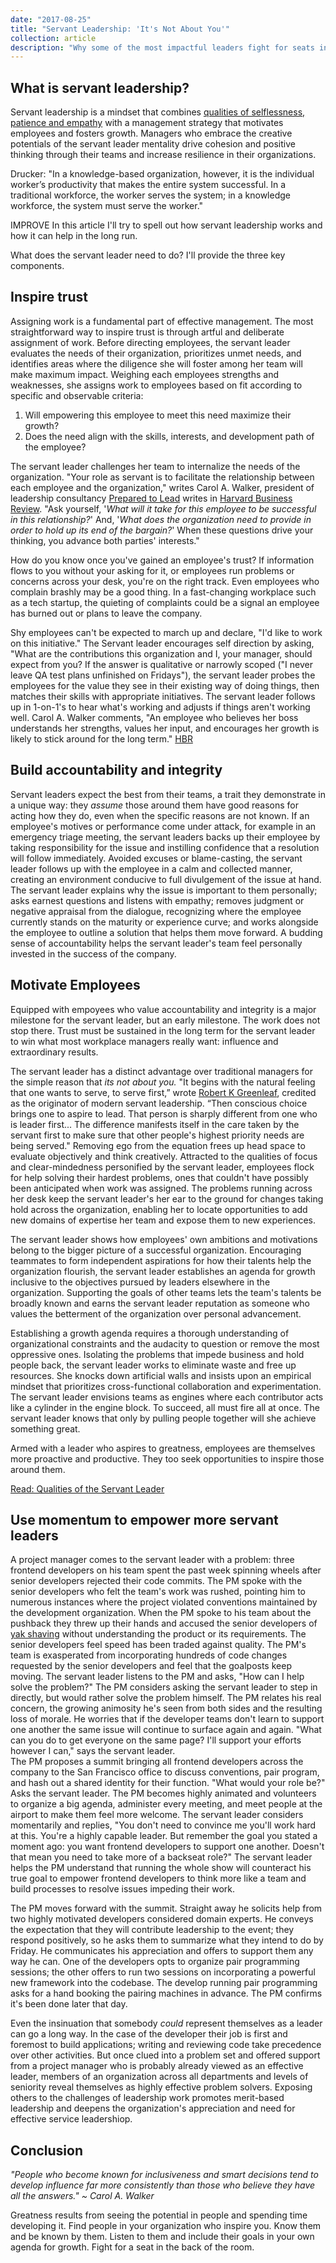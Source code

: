 ```yaml
---
date: "2017-08-25"
title: "Servant Leadership: 'It's Not About You'"
collection: article
description: "Why some of the most impactful leaders fight for seats in the back of the room."
---
```


## What is servant leadership?  
Servant leadership is a mindset that combines [qualities of selflessness, patience and empathy](#servant_leader_qualities/) with a management strategy that motivates employees and fosters growth.  Managers who embrace the creative potentials of the servant leader mentality drive cohesion and positive thinking through their teams and increase resilience in their organizations.

Drucker: "In a knowledge-based organization, however, it is the individual worker’s productivity that makes the entire system successful.  In a traditional workforce, the worker serves the system; in a knowledge workforce, the system must serve the worker."

IMPROVE In this article I'll try to spell out how servant leadership works and how it can help in the long run.

What does the servant leader need to do?  I'll provide the three key components.

## Inspire trust
Assigning work is a fundamental part of effective management.  The most straightforward way to inspire trust is through artful and deliberate assignment of work.  Before directing employees, the servant leader evaluates the needs of their organization, prioritizes unmet needs, and identifies areas where the diligence she will foster among her team will make maximum impact.  Weighing each employees strengths and weaknesses, she assigns work to employees based on fit according to specific and observable criteria:

1. Will empowering this employee to meet this need maximize their growth?
2. Does the need align with the skills, interests, and development path of the employee?

The servant leader challenges her team to internalize the needs of the organization.  "Your role as servant is to facilitate the relationship between each employee and the organization," writes Carol A. Walker, president of leadership consultancy [Prepared to Lead](http://www.preparedtolead.com/) writes in [Harvard Business Review](https://hbr.org/2015/09/new-managers-need-a-philosophy-about-how-theyll-lead).  "Ask yourself, '*What will it take for this employee to be successful in this relationship?*'  And, '*What does the organization need to provide in order to hold up its end of the bargain?*'  When these questions drive your thinking, you advance both parties' interests."

How do you know once you've gained an employee's trust?  If information flows to you without your asking for it, or employees run problems or concerns across your desk, you're on the right track.  Even employees who complain brashly may be a good thing.  In a fast-changing workplace such as a tech startup, the quieting of complaints could be a signal an employee has burned out or plans to leave the company.

Shy employees can't be expected to march up and declare, "I'd like to work on this initiative."  The Servant leader encourages self direction by asking, "What are the contributions this organization and I, your manager, should expect from you?  If the answer is qualitative or narrowly scoped ("I never leave QA test plans unfinished  on Fridays"), the servant leader probes the employees for the value they see in their existing way of doing things, then matches their skills with appropriate initiatives.  The servant leader follows up in 1-on-1's to hear what's working and adjusts if things aren't working well.  Carol A. Walker comments, "An employee who believes her boss understands her strengths, values her input, and encourages her growth is likely to stick around for the long term." [HBR](https://hbr.org/2015/09/new-managers-need-a-philosophy-about-how-theyll-lead?referral=03758&cm_vc=rr_item_page.top_right)

## Build accountability and integrity

Servant leaders expect the best from their teams, a trait they demonstrate in a unique way: they *assume* those around them have good reasons for acting how they do, even when the specific reasons are not known.  If an employee's motives or performance come under attack, for example in an emergency triage meeting, the servant leaders backs up their employee by taking responsibility for the issue and instilling confidence that a resolution will follow immediately.  Avoided excuses or blame-casting, the servant leader follows up with the employee in a calm and collected manner, creating an environment conducive to full divulgement of the issue at hand.  The servant leader explains why the issue is important to them personally; asks earnest questions and listens with empathy; removes judgment or negative appraisal from the dialogue, recognizing where the employee currently stands on the maturity or experience curve; and works alongside the employee to outline a solution that helps them move forward.  A budding sense of accountability helps the servant leader's team feel personally invested in the success of the company.

## Motivate Employees

Equipped with empoyees who value accountability and integrity is a major milestone for the servant leader, but an early milestone.  The work does not stop there.  Trust must be sustained in the long term for the servant leader to win what most workplace managers really want: influence and extraordinary results.

The servant leader has a distinct advantage over traditional managers for the simple reason that *its not about you.*  "It begins with the natural feeling that one wants to serve, to serve first,” wrote [Robert K Greenleaf](https://en.wikipedia.org/wiki/Robert_K._Greenleaf), credited as the originator of modern servant leadership. “Then conscious choice brings one to aspire to lead.  That person is sharply different from one who is leader first... The difference manifests itself in the care taken by the servant first to make sure that other people's highest priority needs are being served."  Removing ego from the equation frees up head space to evaluate objectively and think creatively.  Attracted to the qualities of focus and clear-mindedness personified by the servant leader, employees flock for help solving their hardest problems, ones that couldn't have possibly been anticipated when work was assigned.  The problems running across her desk keep the servant leader's her ear to the ground for changes taking hold across the organization, enabling her to locate opportunities to add new domains of expertise  her team and expose them to new experiences.

The servant leader shows how employees' own ambitions and motivations belong to the bigger picture of a successful organization.  Encouraging teammates to form independent aspirations for how their talents help the organization flourish, the servant leader establishes an agenda for growth inclusive to the objectives pursued by leaders elsewhere in the organization.  Supporting the goals of other teams lets the team's talents be broadly known and earns the servant leader reputation as someone who values the betterment of the organization over personal advancement.

Establishing a growth agenda requires a thorough understanding of organizational constraints and the audacity to question or remove the most oppressive ones. Isolating the problems that impede business and hold people back, the servant leader works to eliminate waste and free up resources.  She knocks down artificial walls and insists upon an empirical mindset that prioritizes cross-functional collaboration and experimentation.  The servant leader envisions teams as engines where each contributor acts like a cylinder in the engine block.  To succeed, all must fire all at once.  The servant leader knows that only by pulling people together will she achieve something great.  

Armed with a leader who aspires to greatness, employees are themselves more proactive and productive.  They too seek opportunities to inspire those around them.

[Read: Qualities of the Servant Leader](#)

## Use momentum to empower more servant leaders

A project manager comes to the servant leader with a problem: three frontend developers on his team spent the past week spinning wheels after senior developers rejected their code commits.  The PM spoke with the senior developers who felt the team's work was rushed, pointing him to numerous instances where the project violated conventions maintained by the development organization.  When the PM spoke to his team about the pushback they threw up their hands and accused the senior developers of [yak shaving](http://projects.csail.mit.edu/gsb/old-archive/gsb-archive/gsb2000-02-11.html) without understanding the product or its requirements.  The senior developers feel speed has been traded against quality.  The PM's team is exasperated from incorporating hundreds of code changes requested by the senior developers and feel that the goalposts keep moving.  The servant leader listens to the PM and asks, "How can I help solve the problem?"  The PM considers asking the servant leader to step in directly, but would rather solve the problem himself.  The PM relates his real concern, the growing animosity he's seen from both sides and the resulting loss of morale.  He worries that if the developer teams don't learn to support one another the same issue will continue to surface again and again.  "What can you do to get everyone on the same page?  I'll support your efforts however I can," says the servant leader.  
The PM proposes a summit bringing all frontend developers across the company to the San Francisco office to discuss conventions, pair program, and hash out a shared identity for their function.  "What would your role be?" Asks the servant leader.  The PM becomes highly animated and volunteers to organize a big agenda, administer every meeting, and meet people at the airport to make them feel more welcome.  The servant leader considers momentarily and replies, "You don't need to convince me you'll work hard at this.  You're a highly capable leader.  But remember the goal you stated a moment ago: you want frontend developers to support one another.  Doesn't that mean you need to take more of a backseat role?"  The servant leader helps the PM understand that running the whole show will counteract his true goal to empower frontend developers to think more like a team and build processes to resolve issues impeding their work.

The PM moves forward with the summit.  Straight away he solicits help from two highly motivated developers considered domain experts.  He conveys the expectation that they will contribute leadership to the event; they respond positively, so he asks them to summarize what they intend to do by Friday.  He communicates his appreciation and offers to support them any way he can.  One of the developers opts to organize pair programming sessions; the other offers to run two sessions on incorporating a powerful new framework into the codebase.  The develop running pair programming asks for a hand booking the pairing machines in advance.  The PM confirms it's been done later that day.

Even the insinuation that somebody *could* represent themselves as a leader can go a long way.  In the case of the developer their job is first and foremost to build applications; writing and reviewing code take precedence over other activities.  But once clued into a problem set and offered support from a project manager who is probably already viewed as an effective leader, members of an organization across all departments and levels of seniority reveal themselves as highly effective problem solvers.  Exposing others to the challenges of leadership work promotes merit-based leadership and deepens the organization's appreciation and need for effective service leadershiop.

## Conclusion
*"People who become known for inclusiveness and smart decisions tend to develop influence far more consistently than those who believe they have all the answers." ~ Carol A. Walker*

Greatness results from seeing the potential in people and spending time developing it.  Find people in your organization who inspire you.  Know them and be known by them.  Listen to them and include their goals in your own agenda for growth.  Fight for a seat in the back of the room.  